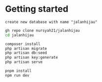# Getting started

``
create new database with name "jalanhijau"
``

```bash
gh repo clone nursyah21/jalanhijau
cd jalanhijau

composer install
php artisan migrate
php artisan db:seed
php artisan key:generate
php artisan serve
```

```bash
pnpm install
npm run dev
```
